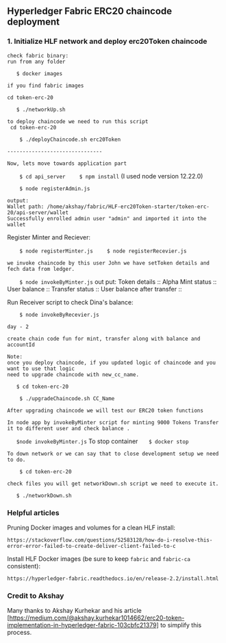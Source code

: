 ## Hyperledger Fabric ERC20 chaincode deployment


### 1. Initialize HLF network and deploy erc20Token chaincode

    check fabric binary:
    run from any folder

`   $ docker images`

    if you find fabric images

    cd token-erc-20
`   $ ./networkUp.sh`

    to deploy chaincode we need to run this script
     cd token-erc-20
`    $ ./deployChaincode.sh erc20Token`

    -------------------------------

    Now, lets move towards application part

`    $ cd api_server` 
`    $ npm install` (I used node version 12.22.0)

`    $ node registerAdmin.js`

    output:
    Wallet path: /home/akshay/fabric/HLF-erc20Token-starter/token-erc-20/api-server/wallet
    Successfully enrolled admin user "admin" and imported it into the wallet

Register Minter and Reciever:

`    $ node registerMinter.js`
`    $ node registerRecevier.js`

    we invoke chaincode by this user John we have setToken details and fech data from ledger.

`    $ node invokeByMinter.js`
    out put:
    Token details ::  Alpha
    Mint status ::
    User balance ::
    Transfer status ::
    User balance after transfer :: 

Run Receiver script to check Dina's balance:

`    $ node invokeByRecevier.js`



    
    day - 2 

    create chain code fun for mint, transfer along with balance and accountId

    Note:
    once you deploy chaincode, if you updated logic of chaincode and you want to use that logic
    need to upgrade chaincode with new_cc_name.

`   $ cd token-erc-20`

`    $ ./upgradeChaincode.sh CC_Name`

    After upgrading chaincode we will test our ERC20 token functions
    
    In node app by invokeByMinter script for minting 9000 Tokens Transfer it to different user and check balance .
`   $node invokeByMinter.js`
    To stop container
`   $ docker stop` 

    To down network or we can say that to close development setup we need to do.
    
`    $ cd token-erc-20`

    check files you will get networkDown.sh script we need to execute it.

`   $ ./networkDown.sh` 

### Helpful articles

Pruning Docker images and volumes for a clean HLF install:

    https://stackoverflow.com/questions/52583128/how-do-i-resolve-this-error-error-failed-to-create-deliver-client-failed-to-c

Install HLF Docker images (be sure to keep `fabric` and `fabric-ca` consistent):

    https://hyperledger-fabric.readthedocs.io/en/release-2.2/install.html

### Credit to Akshay

Many thanks to Akshay Kurhekar and his article [https://medium.com/@akshay.kurhekar1014662/erc20-token-implementation-in-hyperledger-fabric-103cbfc21379] to simplify this process.
